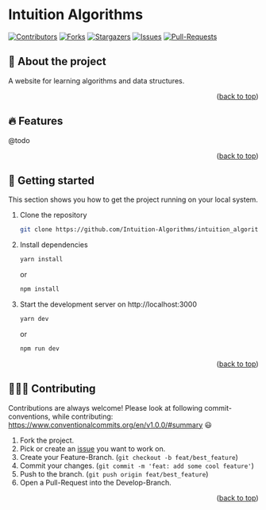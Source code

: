 <a name="readme_top"></a>

# Intuition Algorithms
[![Contributors][contributors_shield]][contributors_url]
[![Forks][forks_shield]][forks_url]
[![Stargazers][stars_shield]][stars_url]
[![Issues][issues_shield]][issues_url]
[![Pull-Requests][pull_request_shield]][pull_request_url]

## 📑 About the project
A website for learning algorithms and data structures.
<p align="right">(<a href="#readme_top">back to top</a>)</p>

## 🔥 Features
@todo
<p align="right">(<a href="#readme_top">back to top</a>)</p>

## 🔢 Getting started
This section shows you how to get the project running on your local system.
1. Clone the repository
   ```sh
   git clone https://github.com/Intuition-Algorithms/intuition_algorithms
   ```
2. Install dependencies
   ```sh
   yarn install
   ```
   or
   ```sh
   npm install
   ```
3. Start the development server on http://localhost:3000
   ```sh
   yarn dev
   ```
   or
   ```sh
   npm run dev
   ```
<p align="right">(<a href="#readme_top">back to top</a>)</p>

## 👨🏻‍💼 Contributing
Contributions are always welcome! Please look at following commit-conventions, while contributing: https://www.conventionalcommits.org/en/v1.0.0/#summary 😃

1. Fork the project.
2. Pick or create an [issue](https://github.com/Intuition-Algorithms/intuition_algorithms/issues) you want to work on.
2. Create your Feature-Branch. (`git checkout -b feat/best_feature`)
3. Commit your changes. (`git commit -m 'feat: add some cool feature'`)
4. Push to the branch. (`git push origin feat/best_feature`)
5. Open a Pull-Request into the Develop-Branch.
<p align="right">(<a href="#readme_top">back to top</a>)</p>

<!-- Links and Images -->
[contributors_shield]: https://img.shields.io/github/contributors/Intuition-Algorithms/intuition_algorithms.svg?style=for-the-badge
[contributors_url]: https://github.com/Intuition-Algorithms/intuition_algorithms/graphs/contributors
[forks_shield]: https://img.shields.io/github/forks/Intuition-Algorithms/intuition_algorithms.svg?style=for-the-badge
[forks_url]: https://github.com/Intuition-Algorithms/intuition_algorithms/network/members
[stars_shield]: https://img.shields.io/github/stars/Intuition-Algorithms/intuition_algorithms.svg?style=for-the-badge
[stars_url]: https://github.com/Intuition-Algorithms/intuition_algorithms/stargazers
[issues_shield]: https://img.shields.io/github/issues/Intuition-Algorithms/intuition_algorithms.svg?style=for-the-badge
[issues_url]: https://github.com/Intuition-Algorithms/intuition_algorithms/issues
[pull_request_shield]: https://img.shields.io/github/issues-pr-closed/Intuition-Algorithms/intuition_algorithms.svg?style=for-the-badge
[pull_request_url]: https://github.com/Intuition-Algorithms/intuition_algorithms/pulls